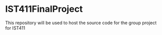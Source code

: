 IST411FinalProject
==================

This repository will be used to host the source code for the group project for IST411

